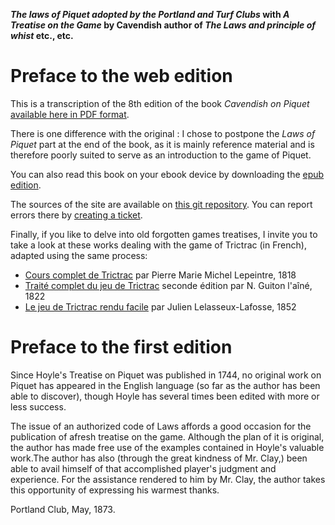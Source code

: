 **_The laws of Piquet adopted by the Portland and Turf Clubs_ with _A Treatise on the Game_ by Cavendish author of _The Laws and principle of whist_ etc., etc.**

# Preface to the web edition

This is a transcription of the 8th edition of the book _Cavendish on Piquet_ [available here in PDF format](images/laws_of_piquet_Cavendish.pdf).

There is one difference with the original : I chose to postpone the _Laws of Piquet_ part at the end of the book, as it is mainly reference material and is therefore poorly suited to serve as an introduction to the game of Piquet.

You can also read this book on your ebook device by downloading the [epub edition](piquetCavendish.epub).

The sources of the site are available on [this git repository](https://github.com/mmai/piquetBook/). You can report errors there by [creating a ticket](https://github.com/mmai/piquetBook/issues).

Finally, if you like to delve into old forgotten games treatises, I invite you to take a look at these works dealing with the game of Trictrac (in French), adapted using the same process:

- [Cours complet de Trictrac](https://mmai.github.io/coursCompletdeTrictrac) par Pierre Marie Michel Lepeintre, 1818
- [Traité complet du jeu de Trictrac](https://mmai.github.io/traiteCompletTrictrac) seconde édition par N. Guiton l'aîné, 1822
- [Le jeu de Trictrac rendu facile](https://mmai.github.io/leJeuDeTrictracRenduFacile/) par Julien Lelasseux-Lafosse, 1852

# Preface to the first edition

Since Hoyle's Treatise on Piquet was published in 1744, no original work on Piquet has appeared in the English language (so far as the author has been able to discover), though Hoyle has several times been edited with more or less success.

The issue of an authorized code of Laws affords a good occasion for the publication of afresh treatise on the game. Although the plan of it is original, the author has made free use of the examples contained in Hoyle's valuable work.The author has also (through the great kindness of Mr. Clay,) been able to avail himself of that accomplished player's judgment and experience. For the assistance rendered to him by Mr. Clay, the author takes this opportunity of expressing his warmest thanks.

Portland Club, May, 1873.

